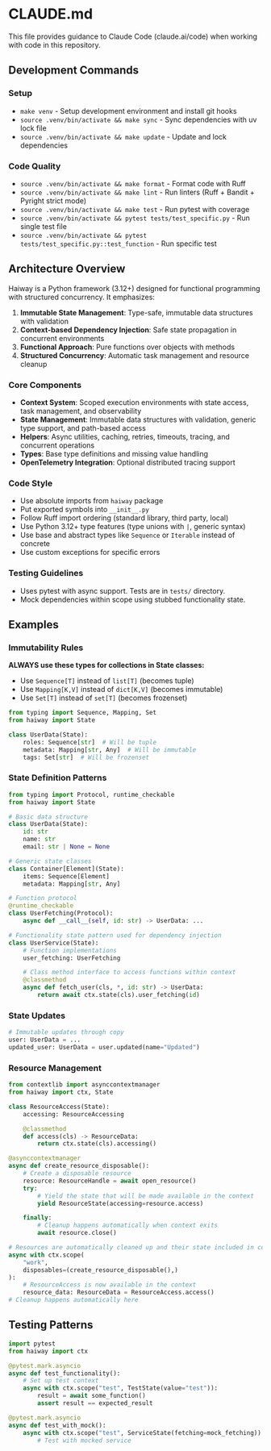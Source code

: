 # CLAUDE.md

This file provides guidance to Claude Code (claude.ai/code) when working with code in this repository.

## Development Commands

### Setup

- `make venv` - Setup development environment and install git hooks
- `source .venv/bin/activate && make sync` - Sync dependencies with uv lock file
- `source .venv/bin/activate && make update` - Update and lock dependencies

### Code Quality

- `source .venv/bin/activate && make format` - Format code with Ruff
- `source .venv/bin/activate && make lint` - Run linters (Ruff + Bandit + Pyright strict mode)
- `source .venv/bin/activate && make test` - Run pytest with coverage
- `source .venv/bin/activate && pytest tests/test_specific.py` - Run single test file
- `source .venv/bin/activate && pytest tests/test_specific.py::test_function` - Run specific test

## Architecture Overview

Haiway is a Python framework (3.12+) designed for functional programming with structured concurrency. It emphasizes:

1. **Immutable State Management**: Type-safe, immutable data structures with validation
2. **Context-based Dependency Injection**: Safe state propagation in concurrent environments
3. **Functional Approach**: Pure functions over objects with methods
4. **Structured Concurrency**: Automatic task management and resource cleanup

### Core Components

- **Context System**: Scoped execution environments with state access, task management, and observability
- **State Management**: Immutable data structures with validation, generic type support, and path-based access
- **Helpers**: Async utilities, caching, retries, timeouts, tracing, and concurrent operations
- **Types**: Base type definitions and missing value handling
- **OpenTelemetry Integration**: Optional distributed tracing support

### Code Style

- Use absolute imports from `haiway` package
- Put exported symbols into `__init__.py`
- Follow Ruff import ordering (standard library, third party, local)
- Use Python 3.12+ type features (type unions with `|`, generic syntax)
- Use base and abstract types like `Sequence` or `Iterable` instead of concrete
- Use custom exceptions for specific errors

### Testing Guidelines

- Uses pytest with async support. Tests are in `tests/` directory.
- Mock dependencies within scope using stubbed functionality state.

## Examples

### Immutability Rules

**ALWAYS use these types for collections in State classes:**
- Use `Sequence[T]` instead of `list[T]` (becomes tuple)
- Use `Mapping[K,V]` instead of `dict[K,V]` (becomes immutable)
- Use `Set[T]` instead of `set[T]` (becomes frozenset)

```python
from typing import Sequence, Mapping, Set
from haiway import State

class UserData(State):
    roles: Sequence[str]  # Will be tuple
    metadata: Mapping[str, Any]  # Will be immutable
    tags: Set[str]  # Will be frozenset

```

### State Definition Patterns

```python
from typing import Protocol, runtime_checkable
from haiway import State

# Basic data structure
class UserData(State):
    id: str
    name: str
    email: str | None = None

# Generic state classes
class Container[Element](State):
    items: Sequence[Element]
    metadata: Mapping[str, Any]

# Function protocol
@runtime_checkable
class UserFetching(Protocol):
    async def __call__(self, id: str) -> UserData: ...

# Functionality state pattern used for dependency injection
class UserService(State):
    # Function implementations
    user_fetching: UserFetching

    # Class method interface to access functions within context
    @classmethod
    async def fetch_user(cls, *, id: str) -> UserData:
        return await ctx.state(cls).user_fetching(id)
```

### State Updates

```python
# Immutable updates through copy
user: UserData = ...
updated_user: UserData = user.updated(name="Updated")
```

### Resource Management

```python
from contextlib import asynccontextmanager
from haiway import ctx, State

class ResourceAccess(State):
    accessing: ResourceAccessing

    @classmethod
    def access(cls) -> ResourceData:
        return ctx.state(cls).accessing()

@asynccontextmanager
async def create_resource_disposable():
    # Create a disposable resource
    resource: ResourceHandle = await open_resource()
    try:
        # Yield the state that will be made available in the context
        yield ResourceState(accessing=resource.access)

    finally:
        # Cleanup happens automatically when context exits
        await resource.close()

# Resources are automatically cleaned up and their state included in context
async with ctx.scope(
    "work",
    disposables=(create_resource_disposable(),)
):
    # ResourceAccess is now available in the context
    resource_data: ResourceData = ResourceAccess.access()
# Cleanup happens automatically here
```

## Testing Patterns

```python
import pytest
from haiway import ctx

@pytest.mark.asyncio
async def test_functionality():
    # Set up test context
    async with ctx.scope("test", TestState(value="test")):
        result = await some_function()
        assert result == expected_result

@pytest.mark.asyncio
async def test_with_mock():
    async with ctx.scope("test", ServiceState(fetching=mock_fetching)):
        # Test with mocked service
```

